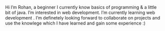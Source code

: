 Hi I’m Rohan, a beginner
I currently know basics of programming & a little bit of java.
I’m interested in web development.
I’m currently learning web development .
I’m definetely looking forward to collaborate on projects and use the knowlege which I have learned and gain some experience :) 



